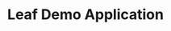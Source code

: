 ---
title: Leaf Demo Application
target: https://github.com/Blueprint-uServices/blueprint/tree/main/examples/leaf
description: Two service application to demonstrate various Blueprint plugins.
---